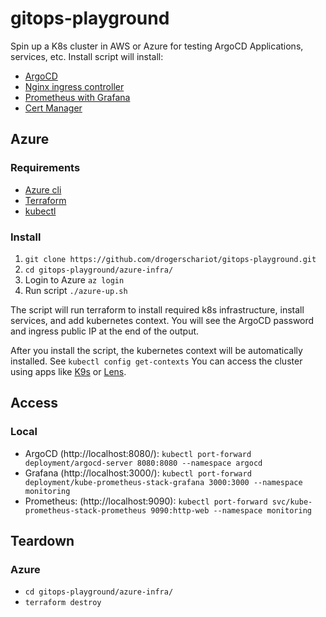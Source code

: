 # gitops-playground

Spin up a K8s cluster in AWS or Azure for testing ArgoCD Applications, services, etc. Install script will install:
- [ArgoCD](https://argo-cd.readthedocs.io/en/stable/)
- [Nginx ingress controller](https://github.com/kubernetes/ingress-nginx)
- [Prometheus with Grafana](https://github.com/prometheus-community/helm-charts/tree/main/charts/kube-prometheus-stack)
- [Cert Manager](https://cert-manager.io/)

## Azure

### Requirements

- [Azure cli](https://learn.microsoft.com/en-us/cli/azure/install-azure-cli)
- [Terraform](https://developer.hashicorp.com/terraform/tutorials/aws-get-started/install-cli)
- [kubectl](https://kubernetes.io/docs/tasks/tools/)

### Install 
1. `git clone https://github.com/drogerschariot/gitops-playground.git`
2. `cd gitops-playground/azure-infra/`
3. Login to Azure `az login`
4. Run script `./azure-up.sh`

The script will run terraform to install required k8s infrastructure, install services, and add kubernetes context. You will see the ArgoCD password and ingress public IP at the end of the output.

After you install the script, the kubernetes context will be automatically installed. See `kubectl config get-contexts` You can access the cluster using apps like [K9s](https://k9scli.io/) or [Lens](https://k8slens.dev/). 

## Access

### Local

- ArgoCD (http://localhost:8080/): `kubectl port-forward deployment/argocd-server 8080:8080 --namespace argocd`
- Grafana (http://localhost:3000/): `kubectl port-forward deployment/kube-prometheus-stack-grafana 3000:3000 --namespace monitoring`
- Prometheus: (http://localhost:9090): `kubectl port-forward svc/kube-prometheus-stack-prometheus 9090:http-web --namespace monitoring`

## Teardown

### Azure 
- `cd gitops-playground/azure-infra/`
- `terraform destroy`
